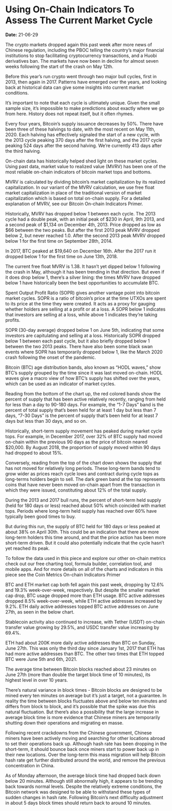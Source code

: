# Using On-Chain Indicators To Assess The Current Market Cycle

**Date:** 21-06-29

The crypto markets dropped again this past week after more news of Chinese regulation, including the PBOC telling the country’s major financial institutions to stop facilitating cryptocurrency transactions, and a Huobi derivatives ban. The markets have now been in decline for almost seven weeks following the start of the crash on May 12th.

Before this year’s run crypto went through two major bull cycles, first in 2013, then again in 2017. Patterns have emerged over the years, and looking back at historical data can give some insights into current market conditions.

It’s important to note that each cycle is ultimately unique. Given the small sample size, it’s impossible to make predictions about exactly where we go from here. History does not repeat itself, but it often rhymes.

Every four years, Bitcoin’s supply issuance decreases by 50%. There have been three of these halvings to date, with the most recent on May 11th, 2020. Each halving has effectively signaled the start of a new cycle, with the 2013 cycle peaking 370 days after the first halving, and the 2017 cycle peaking 524 days after the second halving. We’re currently 413 days after the third halving.

On-chain data has historically helped shed light on these market cycles. Using past data, market value to realized value (MVRV) has been one of the most reliable on-chain indicators of bitcoin market tops and bottoms.

MVRV is calculated by dividing bitcoin’s market capitalization by its realized capitalization. In our variant of the MVRV calculation, we use free float market capitalization in place of the traditional version of market capitalization which is based on total on-chain supply. For a detailed explanation of MVRV, see our Bitcoin On-chain Indicators Primer.

Historically, MVRV has dropped below 1 between each cycle. The 2013 cycle had a double peak, with an initial peak of $230 in April, 9th 2013, and a second peak of $1,134 on December 4th, 2013. Price dropped as low as $66 between the two peaks. But after the first 2013 peak MVRV dropped below 2, but never reached 1.0. After the second 2013 peak MVRV dropped below 1 for the first time on September 28th, 2014.

In 2017, BTC peaked at $19,640 on December 16th. After the 2017 run it dropped below 1 for the first time on June 13th, 2018.

The current free float MVRV is 1.38. It hasn’t yet dipped below 1 following the crash in May, although it has been trending in that direction. But even if it does drop below 1, there’s a silver lining: the times MVRV have dropped below 1 have historically been the best opportunities to accumulate BTC.

Spent Output Profit Ratio (SOPR) gives another vantage point into bitcoin market cycles. SOPR is a ratio of bitcoin’s price at the time UTXOs are spent to its price at the time they were created. It acts as a proxy for gauging whether holders are selling at a profit or at a loss. A SOPR below 1 indicates that investors are selling at a loss, while above 1 indicates they’re taking profits.

SOPR (30-day average) dropped below 1 on June 5th, indicating that some investors are capitulating and selling at a loss. Historically SOPR dropped below 1 between each past cycle, but it also briefly dropped below 1 between the two 2013 peaks. There have also been some black swan events where SOPR has temporarily dropped below 1, like the March 2020 crash following the onset of the pandemic.

Bitcoin (BTC) age distribution bands, also known as “HODL waves,” show BTC’s supply grouped by the time since it was last moved on-chain. HODL waves give a macro view of how BTC’s supply has shifted over the years, which can be used as an indicator of market cycles.

Reading from the bottom of the chart up, the red colored bands show the percent of supply that has been active relatively recently, ranging from held for less than a day to 90-180 days. For example, the “1-7 Days” band is the percent of total supply that’s been held for at least 1 day but less than 7 days, “7-30 Days” is the percent of supply that’s been held for at least 7 days but less than 30 days, and so on.

Historically, short-term supply movement has peaked during market cycle tops. For example, in December 2017, over 32% of BTC supply had moved on-chain within the previous 90 days as the price of bitcoin neared $20,000. By August 2018, the proportion of supply moved within 90 days had dropped to about 15%.

Conversely, reading from the top of the chart down shows the supply that has not moved for relatively long periods. These long-term bands tend to grow wider as prices reach cycle lows and contract during cycle tops as long-terms holders begin to sell. The dark green band at the top represents coins that have never been moved on-chain apart from the transaction in which they were issued, constituting about 12% of the total supply.

During the 2013 and 2017 bull runs, the percent of short-term held supply (held for 180 days or less) reached about 50% which coincided with market tops. Periods where long-term held supply has reached over 60% have typically been good times to buy.

But during this run, the supply of BTC held for 180 days or less peaked at about 38% on April 30th. This could be an indication that there are more long-term holders this time around, and that the price action has been more short-term driven. But it could also potentially indicate that the cycle hasn’t yet reached its peak.

To follow the data used in this piece and explore our other on-chain metrics check out our free charting tool, formula builder, correlation tool, and mobile apps. And for more details on all of the charts and indicators in this piece see the Coin Metrics On-chain Indicators Primer

BTC and ETH market cap both fell again this past week, dropping by 12.6% and 19.3% week-over-week, respectively. But despite the smaller market cap drop, BTC usage dropped more than ETH usage. BTC active addresses dropped 8.5% week-over-week, while ETH active addresses increased by 9.2%. ETH daily active addresses topped BTC active addresses on June 27th, as seen in the below chart.

Stablecoin activity also continued to increase, with Tether (USDT) on-chain transfer value growing by 29.5%, and USDC transfer value increasing by 69.4%.

ETH had about 200K more daily active addresses than BTC on Sunday, June 27th. This was only the third day since January 1st, 2017 that ETH has had more active addresses than BTC. The other two times that ETH topped BTC were June 5th and 6th, 2021.

The average time between Bitcoin blocks reached about 23 minutes on June 27th (more than double the target block time of 10 minutes), its highest level in over 10 years.

There’s natural variance in block times - Bitcoin blocks are designed to be mined every ten minutes on average but it’s just a target, not a guarantee. In reality the time between blocks fluctuates above and below ten minutes and differs from block to block, and it’s possible that the spike was due this natural fluctuation. But there’s also a possibility that the large increase in average block time is more evidence that Chinese miners are temporarily shutting down their operations and migrating en masse.

Following recent crackdowns from the Chinese government, Chinese miners have been actively moving and searching for other locations abroad to set their operations back up. Although hash rate has been dropping in the short-term, it should bounce back once miners start to power back up in their new locations. Over the long-term this mass migration will help Bitcoin hash rate get further distributed around the world, and remove the previous concentration in China.

As of Monday afternoon, the average block time had dropped back down below 20 minutes. Although still abnormally high, it appears to be trending back towards normal levels. Despite the relatively extreme conditions, the Bitcoin network was designed to be able to withstand these types of sudden changes in hash rate. Following Bitcoin’s next difficulty adjustment in about 5 days block times should return back to around 10 minutes.